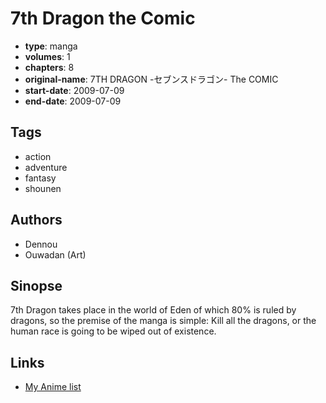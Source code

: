 # 7th Dragon the Comic

-   **type**: manga
-   **volumes**: 1
-   **chapters**: 8
-   **original-name**: 7TH DRAGON -セブンスドラゴン- The COMIC
-   **start-date**: 2009-07-09
-   **end-date**: 2009-07-09

## Tags

-   action
-   adventure
-   fantasy
-   shounen

## Authors

-   Dennou
-   Ouwadan (Art)

## Sinopse

7th Dragon takes place in the world of Eden of which 80% is ruled by dragons, so the premise of the manga is simple: Kill all the dragons, or the human race is going to be wiped out of existence.

## Links

-   [My Anime list](https://myanimelist.net/manga/35031/7th_Dragon_the_Comic)
